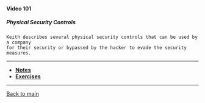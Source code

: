 #### Video 101

##### Physical Security Controls

```
Keith describes several physical security controls that can be used by a company
for their security or bypassed by the hacker to evade the security measures.
```

---

- **[Notes](notes.md)**
- **[Exercises](exercises.md)**

---

[Back to main](https://github.com/rot0xd/CBTNuggets/blob/master/CEHv9/README.md)

